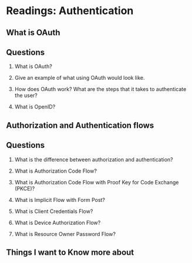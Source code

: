 # Readings: Authentication

## What is OAuth

## Questions 

1. What is OAuth?

2. Give an example of what using OAuth would look like.

3. How does OAuth work? What are the steps that it takes to authenticate the user?

4. What is OpenID?

## Authorization and Authentication flows

## Questions

1. What is the difference between authorization and authentication?

2. What is Authorization Code Flow?

3. What is Authorization Code Flow with Proof Key for Code Exchange (PKCE)?

4. What is Implicit Flow with Form Post?

5. What is Client Credentials Flow?

6. What is Device Authorization Flow?

7. What is Resource Owner Password Flow?

## Things I want to Know more about 